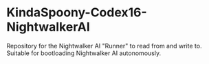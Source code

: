 # KindaSpoony-Codex16-NightwalkerAI
Repository for the Nightwalker AI "Runner" to read from and write to. Suitable for bootloading Nightwalker AI autonomously.
